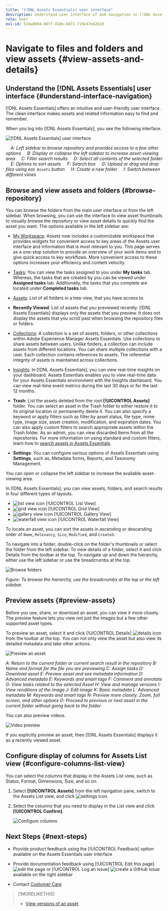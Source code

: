 ```yaml
---
title: "[!DNL Assets Essentials] user interface"
description: Understand user interface of and navigation in [!DNL Assets Essentials].
role: User
exl-id: 534a8084-88f7-410e-b872-719e47e62b10
---
```

# Navigate to files and folders and view assets {#view-assets-and-details}

<!-- TBD: Give screenshots of all views with many assets. Zoom out to showcase how the thumbnails/tiles flow on the UI in different views. -->

<!-- TBD: The options in left sidebar may change. Shared with me and Shared by me are missing for now. Update this section as UI is updated. -->

## Understand the [!DNL Assets Essentials] user interface {#understand-interface-navigation}

[!DNL Assets Essentials] offers an intuitive and user-friendly user interface. The clean interface makes assets and related information easy to find and remember.

When you log into [!DNL Assets Essentials], you see the following interface.

![[!DNL Assets Essentials] user interface](assets/essentials-interface.png)

&nbsp;&nbsp;&nbsp; *A: Left sidebar to browse repository and provides access to a few other options*
&nbsp;&nbsp;&nbsp; *B: Display or collapse the left sidebar to increase asset-viewing area*
&nbsp;&nbsp;&nbsp; *C: Filter search results*
&nbsp;&nbsp;&nbsp; *D: Select all contents of the selected folder*
&nbsp;&nbsp;&nbsp; *E: Options to sort assets*
&nbsp;&nbsp;&nbsp; *F: Search box*
&nbsp;&nbsp;&nbsp; *G: Upload or drag and drop files using `Add Assets` button*
&nbsp;&nbsp;&nbsp; *H: Create a new folder*
&nbsp;&nbsp;&nbsp; *I: Switch between different views*

<!-- TBD: Need an embedded video here with narration. It has to be hosted on MPC to be embeddable. -->

## Browse and view assets and folders {#browse-repository}

You can browse the folders from the main user interface or from the left sidebar. When browsing, you can use the interface to view asset thumbnails to visually browse the repository or view asset details to quickly find the asset you want. The options available in the left sidebar are:

* [My Workspace](https://experienceleague.adobe.com/docs/experience-manager-assets-essentials/help/my-workspace.html?lang=en): Assets now includes a customizable workspace that provides widgets for convenient access to key areas of the Assets user interface and information that is most relevant to you. This page serves as a one-stop solution to provide an overview of your work items and to give quick access to key workflows. More convenient access to these options increases your efficiency and content velocity.
* [Tasks](https://experienceleague.adobe.com/docs/experience-manager-assets-essentials/help/my-workspace.html?lang=en): You can view the tasks assigned to you under **My tasks** tab. Whereas, the tasks that are created by you can be viewed under **Assigned tasks** tab. Additionally, the tasks that you complete are located under **Completed tasks** tab.
* [Assets](https://experienceleague.adobe.com/docs/experience-manager-assets-essentials/help/manage-organize.html?lang=en): List of all folders in a tree view, that you have access to.
* **Recently Viewed**: List of assets that you previewed recently. [!DNL Assets Essentials] displays only the assets that you preview. It does not display the assets that you scroll past when browsing the repository files or folders.
* [Collections](https://experienceleague.adobe.com/docs/experience-manager-assets-essentials/help/manage-collections.html?lang=en): A collection is a set of assets, folders, or other collections within Adobe Experience Manager Assets Essentials. Use collections to share assets between users. Unlike folders, a collection can include assets from different locations. You can share multiple collections with a user. Each collection contains references to assets. The referential integrity of assets is maintained across collections.

* [Insights](https://experienceleague.adobe.com/docs/experience-manager-assets-essentials/help/manage-reports.html?lang=en#view-live-statistics): In [!DNL Assets Essentials], you can view real-time insights on your dashboard. Assets Essentials enables you to view real-time data for your Assets Essentials environment with the Insights dashboard. You can view real-time event metrics during the last 30 days or for the last 12 months. 

* **Trash**: List the assets deleted from the root **[!UICONTROL Assets]** folder. You can select an asset in the Trash folder to either restore it to its original location or permanently delete it. You can also specify a keyword or apply filters such as filter by asset status, file type, mime type, image size, asset creation, modification, and expiration dates. You can also apply custom filters to search appropriate assets within the Trash folder. As an admin, you can view discarded items from all the repositories. For more information on using standard and custom filters, learn how to [search assets in Assets Essentials](search.md).  

* **Settings**: You can configure various options of Assets Essentials using **Settings**, such as, Metadata forms, Reports, and Taxonomy Management.

<!-- TBD: Not sure if we want to publish these right now. CC Libs are beta as per Greg.
* **Libraries**: Access to [!DNL Adobe Creative Cloud Team] (CCT) Libraries view. This view is visible only if the user is entitled to CCT Libraries.
-->

<!-- TBD: My Work Space shows task inbox and it is not visible on AEM Cloud Demos as of now. It is the source of truth server hence not documenting My Work Space option for now.
-->

You can open or collapse the left sidebar to increase the available asset-viewing area.

In [!DNL Assets Essentials], you can view assets, folders, and search results in four different types of layouts.

* ![list view icon](assets/do-not-localize/list-view.png) [!UICONTROL List View]
* ![grid view icon](assets/do-not-localize/grid-view.png) [!UICONTROL Grid View]
* ![gallery view icon](assets/do-not-localize/gallery-view.png) [!UICONTROL Gallery View]
* ![waterfall view icon](assets/do-not-localize/waterfall-view.png) [!UICONTROL Waterfall View]

To locate an asset, you can sort the assets in ascending or descending order of `Name`, `Relevancy`, `Size`, `Modified`, and `Created`.

To navigate into a folder, double-click on the folder's thumbnails or select the folder from the left sidebar. To view details of a folder, select it and click Details from the toolbar at the top. To navigate up and down the hierarchy, either use the left sidebar or use the breadcrumbs at the top.

![Browse folders](assets/browsing-folders.png)

*Figure: To browse the hierarchy, use the breadcrumbs at the top or the left sidebar.*

## Preview assets {#preview-assets}

Before you use, share, or download an asset, you can view it more closely. The preview feature lets you view not just the images but a few other supported asset types.

To preview an asset, select it and click [!UICONTROL Details] ![details icon](assets/do-not-localize/edit-in-icon.png) from the toolbar at the top. You can not only view the asset but also view its detailed metadata and take other actions.

![Preview an asset](assets/preview-asset-2.png)

*A: Return to the current folder or current search result in the repository*
*B: Name and format for the file you are previewing*
*C: Assign tasks*
*D: Download asset*
*E: Preview asset and see metadata information*
*D: Advanced metadata*
*E: Keywords and smart tags*
*F: Comment and annotate*
*G: View tasks related to the selected Asset*
*H: View and manage versions*
*I: View renditions of the image*
*J: Edit image*
*K: Basic metadata*
*L: Advanced metadata*
*M: Keywords and smart tags*
*N: Preview more closely. Zoom, full screen, and other options*
*O: Proceed to previous or next asset in the current folder without going back to the folder*

You can also preview videos.

![Video preview](/help/using/assets/preview-video.png)

If you explicitly preview an asset, then [!DNL Assets Essentials] displays it as a recently viewed asset.

<!-- TBD: Describe the options.

Explicitly previewed assets are displayed as recently viewed assets. Give screenshot of this.
Other use cases after previewing.
-->

## Configure display of columns for Assets List view {#configure-columns-list-view}

You can select the columns that display in the Assets List view, such as Status, Format, Dimensions, Size, and so on:

1. Select **[!UICONTROL Assets]** from the left navigation pane, switch to the Assets List view, and click ![settings icon](assets/settings-icon.svg).

1. Select the columns that you need to display in the List view and click **[!UICONTROL Confirm]**.

   ![Configure columns](/help/using/assets/configure-columns.png)

## Next Steps {#next-steps}

* Provide product feedback using the [!UICONTROL Feedback] option available on the Assets Essentials user interface

*  Provide documentation feedback using [!UICONTROL Edit this page] ![edit the page](assets/do-not-localize/edit-page.png) or [!UICONTROL Log an issue] ![create a GitHub issue](assets/do-not-localize/github-issue.png) available on the right sidebar

* Contact [Customer Care](https://experienceleague.adobe.com/?support-solution=General#support)

>[!MORELIKETHIS]
>
>* [View versions of an asset](/help/using/manage-organize.md#view-versions).
